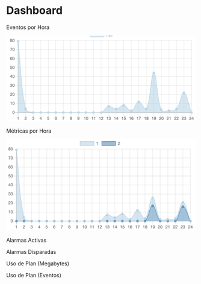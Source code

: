 # Dashboard

Eventos por Hora

![](../.gitbook/assets/image%20%285%29.png)

Métricas por Hora

![](../.gitbook/assets/image%20%2811%29.png)

Alarmas Activas

Alarmas Disparadas

Uso de Plan \(Megabytes\)

Uso de Plan \(Eventos\)



